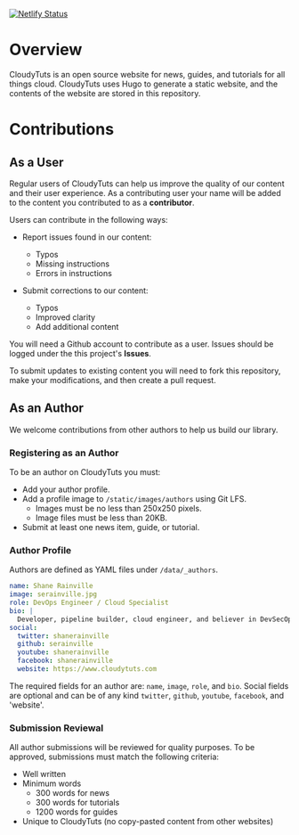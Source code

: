 [![Netlify Status](https://api.netlify.com/api/v1/badges/6c35f51e-51c1-493c-8dfe-eb11705061e4/deploy-status)](https://app.netlify.com/sites/cloudytuts/deploys)

# Overview
CloudyTuts is an open source website for news, guides, and tutorials for all things cloud. CloudyTuts uses Hugo to generate a static website, and the contents of the website are stored in this repository.

# Contributions

## As a User
Regular users of CloudyTuts can help us improve the quality of our content and their user experience. As a contributing user your name will be added to the content you contributed to as a **contributor**.

Users can contribute in the following ways:

* Report issues found in our content:
    * Typos
    * Missing instructions
    * Errors in instructions

* Submit corrections to our content:
    * Typos
    * Improved clarity
    * Add additional content

You will need a Github account to contribute as a user. Issues should be logged under the this project's **Issues**.

To submit updates to existing content you will need to fork this repository, make your modifications, and then create a pull request.

## As an Author
We welcome contributions from other authors to help us build our library. 

### Registering as an Author
To be an author on CloudyTuts you must:
* Add your author profile.
* Add a profile image to `/static/images/authors` using Git LFS.
    * Images must be no less than 250x250 pixels.
    * Image files must be less than 20KB.
* Submit at least one news item, guide, or tutorial.

### Author Profile
Authors are defined as YAML files under `/data/_authors`. 

```yaml
name: Shane Rainville
image: serainville.jpg
role: DevOps Engineer / Cloud Specialist
bio: |
  Developer, pipeline builder, cloud engineer, and believer in DevSecOps 
social:
  twitter: shanerainville
  github: serainville
  youtube: shanerainville
  facebook: shanerainville
  website: https://www.cloudytuts.com
```

The required fields for an author are: `name`, `image`, `role`, and `bio`.
Social fields are optional and can be of any kind `twitter`, `github`, `youtube`, `facebook`, and 'website'.

### Submission Reviewal
All author submissions will be reviewed for quality purposes. To be approved, submissions must match the following criteria:
* Well written
* Minimum words
  - 300 words for news
  - 300 words for tutorials
  - 1200 words for guides
* Unique to CloudyTuts (no copy-pasted content from other websites)